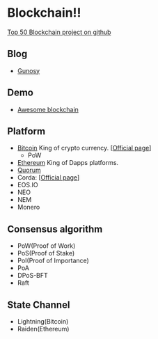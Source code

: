 # Blockchain!!

[Top 50 Blockchain project on github](https://medium.com/solidity-weekly/top-50-blockchain-projects-with-the-most-developer-activity-on-github-aa714404a757)

## Blog
- [Gunosy](https://blockchain.gunosy.io/)

## Demo
- [Awesome blockchain](https://anders.com/blockchain/)

## Platform
- [Bitcoin](./bitcoin/README.md) King of crypto currency. [[Official page](https://bitcoin.org/)]
  - PoW
- [Ethereum](./ethereum/README.md) King of Dapps platforms.
- [Quorum](./quorum/README.md)
- Corda: [[Official page](https://www.corda.net/)]
- EOS.IO
- NEO
- NEM
- Monero

## Consensus algorithm
- PoW(Proof of Work)
- PoS(Proof of Stake)
- PoI(Proof of Importance)
- PoA
- DPoS-BFT
- Raft

## State Channel
- Lightning(Bitcoin)
- Raiden(Ethereum)
